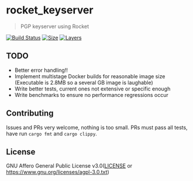 # rocket_keyserver
> PGP keyserver using Rocket

[![Build Status](https://travis-ci.org/chocol4te/rocket_keyserver.svg?branch=master)](https://travis-ci.org/chocol4te/rocket_keyserver) [![Size](https://img.shields.io/microbadger/image-size/chocol4te/rocket_keyserver.svg)](https://microbadger.com/images/chocol4te/rocket_keyserver) [![Layers](https://img.shields.io/microbadger/layers/chocol4te/rocket_keyserver.svg)](https://microbadger.com/images/chocol4te/rocket_keyserver)

## TODO

* Better error handling!!
* Implement multistage Docker builds for reasonable image size (Executable is 2.8MB so a several GB image is laughable)
* Write better tests, current ones not extensive or specific enough
* Write benchmarks to ensure no performance regressions occur

## Contributing

Issues and PRs very welcome, nothing is too small.
PRs must pass all tests, have run `cargo fmt` and `cargo clippy`.

## License
GNU Affero General Public License v3.0([LICENSE](LICENSE) or
  https://www.gnu.org/licenses/agpl-3.0.txt)
